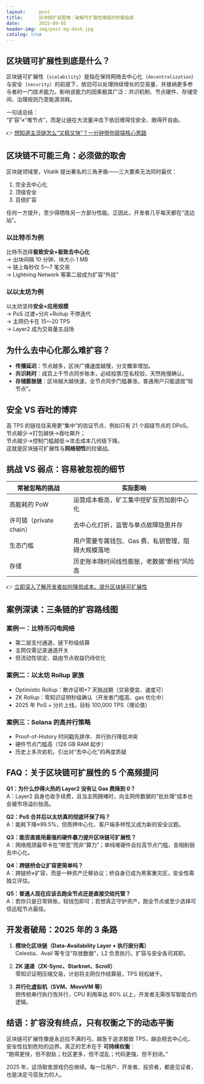 ```yaml
---
layout:     post
title:      区块链扩容困境：破解可扩展性难题的终极指南
date:       2025-09-05
header-img: img/post-bg-desk.jpg
catalog: true
---
```


## 区块链可扩展性到底是什么？
区块链可扩展性（`scalability`）是指在保持网络去中心化（`decentralization`）与安全（`security`）的前提下，依旧可以处理持续增长的交易量、并接纳更多参与者的一门技术能力。影响该能力的因素极其广泛：共识机制、节点硬件、存储空间、治理规则乃至能源消耗。

一句话总结：  
“扩容”≠“堆节点”，而是让链在大流量冲击下依旧缠得住安全、敞得开自由。

👉 [想知道主流链怎么“又稳又快”？一分钟带你窥探核心思路](https://okxdog.com/)

## 区块链不可能三角：必须做的取舍
区块链领域里，Vitalik 提出著名的三角矛盾——三大要素无法同时最优：

1. 完全去中心化  
2. 顶级安全  
3. 百倍扩容  

任何一方提升，至少得牺牲另一方部分性能。正因此，开发者几乎每天都在“选边站”。

### 以比特币为例
比特币选择**极致安全+极致去中心化**  
→ 出块间隔 10 分钟、块大小 1 MB  
→ 链上每秒仅 5～7 笔交易  
→ Lightning Network 等第二层成为扩容“外挂”

### 以以太坊为例
以太坊坚持**安全+应用规模**  
→ PoS 过渡+分片+Rollup 不停迭代  
→ 主网仍卡在 15～20 TPS  
→ Layer2 成为交易量主战场

## 为什么去中心化那么难扩容？
- **传播延迟**：节点越多，区块广播速度越慢，分叉概率增加。  
- **共识耗时**：成百上千节点同步账本，必经投票/签名校验，天然拖慢确认。  
- **存储膨胀链**：区块越大越快速，全节点同步门槛暴涨，普通用户只能退居“轻节点”。

## 安全 VS 吞吐的博弈
高 TPS 的链往往采用更“集中”的验证节点，例如只有 21 个超级节点的 DPoS。  
节点越少→打包越快→吞吐飙升；  
节点越少→控制门槛越低→攻击成本几何级下降。  
这就是区块链可扩展性与**网络韧性**的拉锯战。

## 挑战 VS 弱点：容易被忽视的细节
| 常被忽略的挑战 | 实际影响 |
| --- | --- |
| 高能耗的 PoW | 运营成本极高，矿工集中挖矿反而加剧中心化 |
| 许可链（private chain） | 去中心化打折，监管与单点故障隐患并存 |
| 生态门槛 | 用户需要专属钱包、Gas 费、私钥管理，阻碍大规模落地 |
| 存储 | 历史账本随时间线性膨胀，老数据“断档”风险高 |

👉 [立即深入了解开发者如何降低成本、提升区块链可扩展性](https://okxdog.com/)

## 案例深读：三条链的扩容路线图
### 案例一：比特币闪电网络
- 第二层支付通道，链下秒级结算  
- 主网仅需记录通道开关  
- 但流动性锁定、路由节点收益仍待优化

### 案例二：以太坊 Rollup 家族
- Optimistic Rollup：欺诈证明+7 天挑战期（交易便宜、速度可）  
- ZK Rollup：零知识证明秒级确认（开发者门槛高、gas 优化中）  
- 2025 年 PoS + 分片上线，目标 100,000 TPS（理论值）

### 案例三：Solana 的高并行策略
- Proof-of-History 时间戳先排序、并行执行降低冲突  
- 硬件节点门槛高（128 GB RAM 起步）  
- 历史上多次宕机，引出对“去中心化”的再度质疑

## FAQ：关于区块链可扩展性的 5 个高频提问
**Q1：为什么炒得火热的 Layer2 没有让 Gas 费降到 0？**  
A：Layer2 自身也收手续费，且当主网拥堵时，向主网传数据的“批处理”成本也会被市场溢价抬高。

**Q2：PoS 合并后以太坊真的彻底环保了吗？**  
A：能耗下降≈99.5%，但质押中心化、客户端多样性又成为新的安全议题。

**Q3：能否直接用最强的硬件暴力提升区块链可扩展性？**  
A：网络瓶颈最早卡在“带宽”而非“算力”；单纯堆硬件会拉高节点门槛，变相削弱去中心化。

**Q4：跨链桥会让扩容更简单吗？**  
A：跨链桥≠扩容，而是一种资产迁移协议；桥自身已成为黑客重灾区，安全性需独立评估。

**Q5：普通人现在应该去跑全节点还是直接交给托管？**  
A：若你只是日常转账，轻钱包即可；若想真正守护资产，跑全节点或至少选择可信远程节点最佳。

## 开发者破局：2025 年的 3 条路
1. **模块化区块链（Data-Availability Layer + 执行层分离）**  
   Celestia、Avail 等专注“存放数据”，L2 负责执行。扩容与安全各司其职。  

2. **ZK 速递（ZK-Sync、Starknet、Scroll）**  
   零知识证明压缩交易，计划将主网仅作结算层，TPS 轻松破千。  

3. **并行化虚拟机（SVM、MoveVM 等）**  
   把传统串行执行改并行，CPU 利用率达 80% 以上，开发者无需改写智能合约逻辑。

## 结语：扩容没有终点，只有权衡之下的动态平衡
区块链可扩展性像是永远拉不满的弓。越急于追求极致 TPS，越会把去中心化、安全性拉到危险的边界。真正的艺术在于 **可持续权衡**：  
“跑得更快，但不脱轨；社区更多，但不混乱；代码更强，但不封闭。”  

2025 年，这场取舍游戏仍在继续。每一位用户、开发者、投资者，都是见证者，也是决定弓弦张力的人。